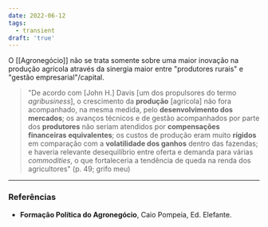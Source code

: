 ```yaml
---
date: 2022-06-12
tags:
  - transient
draft: 'true'
---
```

O [[Agronegócio]] não se trata somente sobre uma maior inovação na produção agrícola através da sinergia maior entre "produtores rurais" e "gestão empresarial"/capital.
> "De acordo com [John H.] Davis [um dos propulsores do termo *agribusiness*], o crescimento da **produção** [agrícola] não fora acompanhado, na mesma medida, pelo **desenvolvimento dos mercados**; os avanços técnicos e de gestão acompanhados por parte dos **produtores** não seriam atendidos por **compensações financeiras equivalentes**; os custos de produção eram muito **rígidos** em comparação com a **volatilidade dos ganhos** dentro das fazendas; e haveria relevante desequilíbrio entre oferta e demanda para várias *commodities*, o que fortaleceria a tendência de queda na renda dos agricultores" (p. 49; grifo meu)




---
### Referências
- **Formação Política do Agronegócio**, Caio Pompeia, Ed. Elefante.